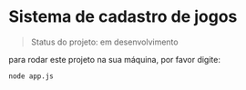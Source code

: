 <h1>Sistema de cadastro de jogos</h1>

>Status do projeto: em desenvolvimento

para rodar este projeto na sua máquina, por favor digite:

```
node app.js
```

